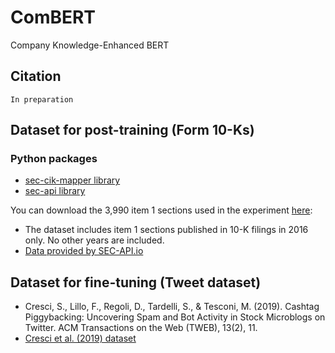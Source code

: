 # ComBERT
Company Knowledge-Enhanced BERT

## Citation
```
In preparation
```

## Dataset for post-training (Form 10-Ks)

### Python packages
* [sec-cik-mapper library](https://sec-cik-mapper.readthedocs.io/en/latest/)
* [sec-api library](https://sec-api.io/) 

You can download the 3,990 item 1 sections used in the experiment <a href="https://drive.google.com/drive/folders/1wDletufalrRncQEQxRgCQlqyoMWGg8x3?usp=sharing">here</a>: 
- The dataset includes item 1 sections published in 10-K filings in 2016 only. No other years are included.
- <a href="https://sec-api.io">Data provided by SEC-API.io</a>


## Dataset for fine-tuning (Tweet dataset) 
* Cresci, S., Lillo, F., Regoli, D., Tardelli, S., & Tesconi, M. (2019). Cashtag Piggybacking: Uncovering Spam and Bot Activity in Stock Microblogs on Twitter. ACM Transactions on the Web (TWEB), 13(2), 11.
* [Cresci et al. (2019) dataset](https://zenodo.org/record/2686862#.Yi2D4nrP23A)
